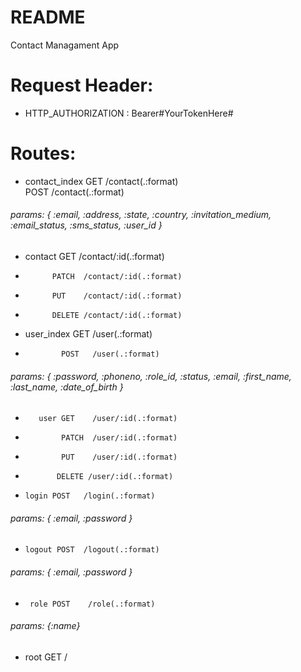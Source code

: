 # README

Contact Managament App


# Request Header:
* HTTP_AUTHORIZATION : Bearer#YourTokenHere#
# Routes:
*  contact_index GET    /contact(.:format)     
                 POST   /contact(.:format)     
######  params: { :email, :address, :state, :country, :invitation_medium, :email_status, :sms_status, :user_id }
*   contact GET    /contact/:id(.:format)  
*           PATCH  /contact/:id(.:format) 
*           PUT    /contact/:id(.:format) 
*           DELETE /contact/:id(.:format) 
                
* user_index GET    /user(.:format)        
*             POST   /user(.:format)  
######  params: { :password, :phoneno, :role_id, :status, :email, :first_name, :last_name, :date_of_birth }     
 *        user GET    /user/:id(.:format)    
 *             PATCH  /user/:id(.:format)    
 *             PUT    /user/:id(.:format)    
 *            DELETE /user/:id(.:format)   
               
 *     login POST   /login(.:format)  
######  params: { :email, :password }     
 *     logout POST  /logout(.:format)              
######  params: { :email, :password }
 *      role POST    /role(.:format)                
######  params: {:name}  
* root GET     /                      

